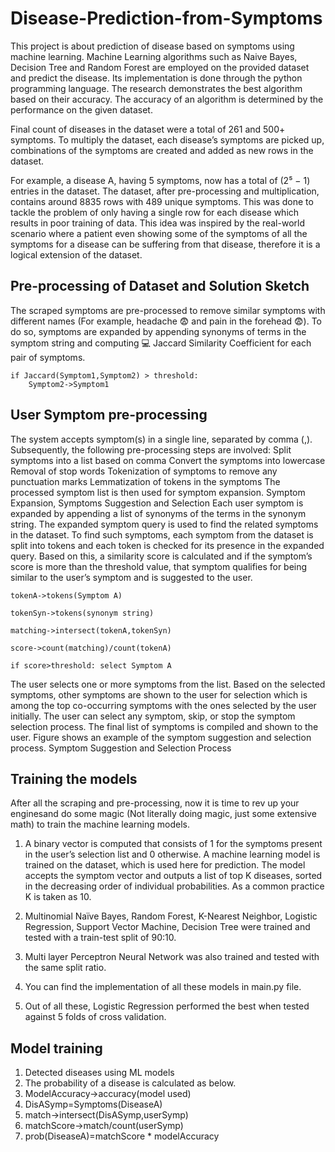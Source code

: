 # Disease-Prediction-from-Symptoms

This project is about prediction of disease based on symptoms using machine learning. Machine Learning algorithms such as Naive Bayes, Decision Tree and Random Forest are employed on the provided dataset and predict the disease. Its implementation is done through the python programming language. The research demonstrates the best algorithm based on their accuracy. The accuracy of an algorithm is determined by the performance on the given dataset.

Final count of diseases in the dataset were a total of 261 and 500+ symptoms. To multiply the dataset, each disease’s symptoms are picked up, combinations of the symptoms are created and added as new rows in the dataset.

For example, a disease A, having 5 symptoms, now has a total of (2⁵ − 1) entries in the dataset. The dataset, after pre-processing and multiplication, contains around 8835 rows with 489 unique symptoms. This was done to tackle the problem of only having a single row for each disease which results in poor training of data. This idea was inspired by the real-world scenario where a patient even showing some of the symptoms of all the symptoms for a disease can be suffering from that disease, therefore it is a logical extension of the dataset.

## Pre-processing of Dataset and Solution Sketch

The scraped symptoms are pre-processed to remove similar symptoms with different names (For example, headache 😨 and pain in the forehead 😨). To do so, symptoms are expanded by appending synonyms of terms in the symptom string and computing 💻 Jaccard Similarity Coefficient for each pair of symptoms.
```
if Jaccard(Symptom1,Symptom2) > threshold:
    Symptom2->Symptom1
```

## User Symptom pre-processing

The system accepts symptom(s) in a single line, separated by comma (,). Subsequently, the following pre-processing steps are involved:
Split symptoms into a list based on comma
Convert the symptoms into lowercase
Removal of stop words
Tokenization of symptoms to remove any punctuation marks
Lemmatization of tokens in the symptoms
The processed symptom list is then used for symptom expansion.
Symptom Expansion, Symptoms Suggestion and Selection
Each user symptom is expanded by appending a list of synonyms of the terms in the synonym string. The expanded symptom query is used to find the related symptoms in the dataset. To find such symptoms, each symptom from the dataset is split into tokens and each token is checked for its presence in the expanded query. Based on this, a similarity score is calculated and if the symptom’s score is more than the threshold value, that symptom qualifies for being similar to the user’s symptom and is suggested to the user.

```
tokenA->tokens(Symptom A)

tokenSyn->tokens(synonym string)

matching->intersect(tokenA,tokenSyn)

score->count(matching)/count(tokenA)

if score>threshold: select Symptom A
```

The user selects one or more symptoms from the list. Based on the selected symptoms, other symptoms are shown to the user for selection which is among the top co-occurring symptoms with the ones selected by the user initially. The user can select any symptom, skip, or stop the symptom selection process. The final list of symptoms is compiled and shown to the user. Figure shows an example of the symptom suggestion and selection process.
Symptom Suggestion and Selection Process

## Training the models

After all the scraping and pre-processing, now it is time to rev up your enginesand do some magic (Not literally doing magic, just some extensive math) to train the machine learning models.

1. A binary vector is computed that consists of 1 for the symptoms present in the user’s selection list and 0 otherwise. A machine learning model is trained on the dataset, which is used here for prediction. The model accepts the symptom vector and outputs a list of top K diseases, sorted in the decreasing order of individual probabilities. As a common practice K is taken as 10. 

2. Multinomial Naïve Bayes, Random Forest, K-Nearest Neighbor, Logistic Regression, Support Vector Machine, Decision Tree were trained and tested with a train-test split of 90:10.

3. Multi layer Perceptron Neural Network was also trained and tested with the same split ratio.

4. You can find the implementation of all these models in main.py file.

5. Out of all these, Logistic Regression performed the best when tested against 5 folds of cross validation.

## Model training

1. Detected diseases using ML models
2. The probability of a disease is calculated as below.
3. ModelAccuracy->accuracy(model used)
4. DisASymp=Symptoms(DiseaseA)
5. match->intersect(DisASymp,userSymp)
6. matchScore->match/count(userSymp)
7. prob(DiseaseA)=matchScore * modelAccuracy

